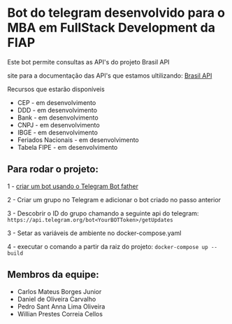 # Bot do telegram desenvolvido para o MBA em FullStack Development da FIAP

Este bot permite consultas as API's do projeto Brasil API

site para a documentação das API's que estamos ultilizando:
[Brasil API](https://brasilapi.com.br/docs) 

Recursos que estarão disponíveis

 - CEP - em desenvolvimento
 - DDD - em desenvolvimento
 - Bank - em desenvolvimento
 - CNPJ - em desenvolvimento
 - IBGE - em desenvolvimento
 - Feriados Nacionais - em desenvolvimento
 - Tabela FIPE - em desenvolvimento

## Para rodar o projeto:

1 - [criar um bot usando o Telegram Bot father](https://core.telegram.org/bots)

2 - Criar um grupo no Telegram  e adicionar o bot criado no passo anterior

3 - Descobrir o ID do grupo chamando a seguinte api do telegram: `` https://api.telegram.org/bot<YourBOTToken>/getUpdates`` 

3 - Setar as variáveis de ambiente no docker-compose.yaml

4 - executar o comando a partir da raiz do projeto:
    ``
      docker-compose up --build
    ``


## Membros da equipe:

 - Carlos Mateus Borges Junior
 - Daniel de Oliveira Carvalho
 - Pedro Sant Anna Lima Oliveira   
 - Willian Prestes Correia Cellos


